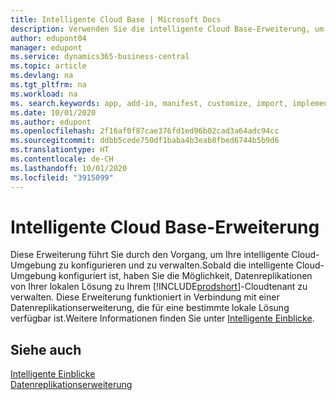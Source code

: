 ```yaml
---
title: Intelligente Cloud Base | Microsoft Docs
description: Verwenden Sie die intelligente Cloud Base-Erweiterung, um Ihre lokale Lösung mit Business Central online zu verbinden.
author: edupont04
manager: edupont
ms.service: dynamics365-business-central
ms.topic: article
ms.devlang: na
ms.tgt_pltfrm: na
ms.workload: na
ms. search.keywords: app, add-in, manifest, customize, import, implement
ms.date: 10/01/2020
ms.author: edupont
ms.openlocfilehash: 2f16af0f87cae376fd1ed96b02cad3a64adc94cc
ms.sourcegitcommit: ddbb5cede750df1baba4b3eab8fbed6744b5b9d6
ms.translationtype: HT
ms.contentlocale: de-CH
ms.lasthandoff: 10/01/2020
ms.locfileid: "3915099"
---
```

# <a name="intelligent-cloud-base-extension"></a>Intelligente Cloud Base-Erweiterung

Diese Erweiterung führt Sie durch den Vorgang, um Ihre intelligente Cloud-Umgebung zu konfigurieren und zu verwalten.Sobald die intelligente Cloud-Umgebung konfiguriert ist, haben Sie die Möglichkeit, Datenreplikationen von Ihrer lokalen Lösung zu Ihrem [!INCLUDE[prodshort](includes/prodshort.md)]-Cloudtenant zu verwalten. Diese Erweiterung funktioniert in Verbindung mit einer Datenreplikationserweiterung, die für eine bestimmte lokale Lösung verfügbar ist.Weitere Informationen finden Sie unter [Intelligente Einblicke](about-intelligent-cloud.md).  

## <a name="see-also"></a>Siehe auch

[Intelligente Einblicke](about-intelligent-cloud.md)  
[Datenreplikationserweiterung](ui-extensions-data-replication.md)  
